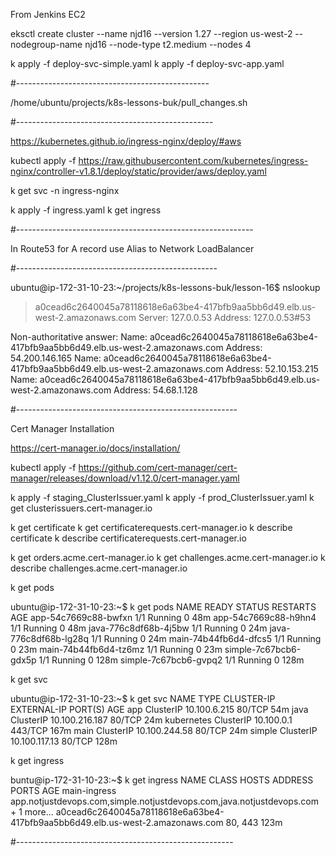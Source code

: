 From Jenkins EC2

eksctl create cluster --name njd16 --version 1.27 --region us-west-2 --nodegroup-name njd16 --node-type t2.medium --nodes 4

k apply -f deploy-svc-simple.yaml 
k apply -f deploy-svc-app.yaml

#------------------------------------------------

/home/ubuntu/projects/k8s-lessons-buk/pull_changes.sh

#-------------------------------------------------

https://kubernetes.github.io/ingress-nginx/deploy/#aws

kubectl apply -f https://raw.githubusercontent.com/kubernetes/ingress-nginx/controller-v1.8.1/deploy/static/provider/aws/deploy.yaml

k get svc -n ingress-nginx

k apply -f ingress.yaml 
k get ingress

#-----------------------------------------------------------

In Route53 for A record use Alias to Network LoadBalancer

#--------------------------------------------------

ubuntu@ip-172-31-10-23:~/projects/k8s-lessons-buk/lesson-16$ nslookup
> a0cead6c2640045a78118618e6a63be4-417bfb9aa5bb6d49.elb.us-west-2.amazonaws.com
Server:         127.0.0.53
Address:        127.0.0.53#53

Non-authoritative answer:
Name:   a0cead6c2640045a78118618e6a63be4-417bfb9aa5bb6d49.elb.us-west-2.amazonaws.com
Address: 54.200.146.165
Name:   a0cead6c2640045a78118618e6a63be4-417bfb9aa5bb6d49.elb.us-west-2.amazonaws.com
Address: 52.10.153.215
Name:   a0cead6c2640045a78118618e6a63be4-417bfb9aa5bb6d49.elb.us-west-2.amazonaws.com
Address: 54.68.1.128

#-------------------------------------------------------

Cert Manager Installation 

https://cert-manager.io/docs/installation/

kubectl apply -f https://github.com/cert-manager/cert-manager/releases/download/v1.12.0/cert-manager.yaml

k apply -f staging_ClusterIssuer.yaml
k apply -f prod_ClusterIssuer.yaml
k get clusterissuers.cert-manager.io

k get certificate
k get certificaterequests.cert-manager.io
k describe certificate
k describe  certificaterequests.cert-manager.io

k get orders.acme.cert-manager.io
k get challenges.acme.cert-manager.io
k describe challenges.acme.cert-manager.io


k get pods

ubuntu@ip-172-31-10-23:~$ k get pods
NAME                    READY   STATUS    RESTARTS   AGE
app-54c7669c88-bwfxn    1/1     Running   0          48m
app-54c7669c88-h9hn4    1/1     Running   0          48m
java-776c8df68b-4j5bw   1/1     Running   0          24m
java-776c8df68b-lg28q   1/1     Running   0          24m
main-74b44fb6d4-dfcs5   1/1     Running   0          23m
main-74b44fb6d4-tz6mz   1/1     Running   0          23m
simple-7c67bcb6-gdx5p   1/1     Running   0          128m
simple-7c67bcb6-gvpq2   1/1     Running   0          128m

k get svc

ubuntu@ip-172-31-10-23:~$ k get svc
NAME         TYPE        CLUSTER-IP       EXTERNAL-IP   PORT(S)   AGE
app          ClusterIP   10.100.6.215     <none>        80/TCP    54m
java         ClusterIP   10.100.216.187   <none>        80/TCP    24m
kubernetes   ClusterIP   10.100.0.1       <none>        443/TCP   167m
main         ClusterIP   10.100.244.58    <none>        80/TCP    24m
simple       ClusterIP   10.100.117.13    <none>        80/TCP    128m

k get ingress

buntu@ip-172-31-10-23:~$ k get ingress
NAME           CLASS    HOSTS                                                                               ADDRESS                                                                         PORTS     AGE
main-ingress   <none>   app.notjustdevops.com,simple.notjustdevops.com,java.notjustdevops.com + 1 more...   a0cead6c2640045a78118618e6a63be4-417bfb9aa5bb6d49.elb.us-west-2.amazonaws.com   80, 443   123m

#------------------------------------------------------




